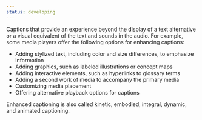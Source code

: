 ```yaml
---
status: developing
---
```


Captions that provide an experience beyond the display of a text alternative or a visual equivalent of the text and sounds in the audio. For example, some media players offer the following options for enhancing captions:

* Adding stylized text, including color and size differences, to emphasize information
* Adding graphics, such as labeled illustrations or concept maps
* Adding interactive elements, such as hyperlinks to glossary terms
* Adding a second work of media to accompany the primary media
* Customizing media placement
* Offering alternative playback options for captions

Enhanced captioning is also called kinetic, embodied, integral, dynamic, and animated captioning.